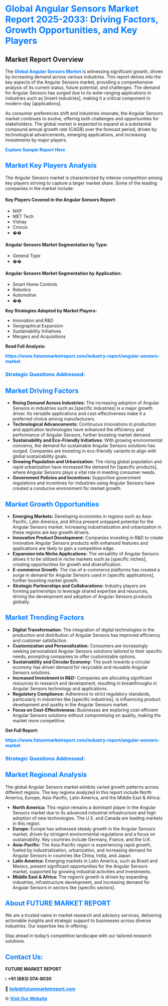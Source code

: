 <h1 style="color: #007BFF;">Global Angular Sensors Market Report 2025-2033: Driving Factors, Growth Opportunities, and Key Players</h1>

<section id="overview">
<h2>Market Report Overview</h2>
<p>The <a href="https://www.futuremarketreport.com/industry-report/angular-sensors-market" style="color: #007BFF; text-decoration: none;"><strong>Global Angular Sensors Market</strong></a> is witnessing significant growth, driven by increasing demand across various industries. This report delves into the key aspects of the Angular Sensors market, providing a comprehensive analysis of its current status, future potential, and challenges. The demand for Angular Sensors has surged due to its wide-ranging applications in industries such as [insert industries], making it a critical component in modern-day [applications].</p>
<p>As consumer preferences shift and industries innovate, the Angular Sensors market continues to evolve, offering both challenges and opportunities for stakeholders. The global market is expected to expand at a substantial compound annual growth rate (CAGR) over the forecast period, driven by technological advancements, emerging applications, and increasing investments by major players.</p>
</section>

<section id="overview">
<p><a href="https://www.futuremarketreport.com/request-sample/reportId=117571" style="color: #007BFF; text-decoration: none;"><strong>Explore Sample Report Here</strong></a></p>
</section>

<section id="key-players">
<h2 style="color: #007BFF;">Market Key Players Analysis</h2>
<p>The Angular Sensors market is characterized by intense competition among key players striving to capture a larger market share. Some of the leading companies in the market include:</p>
<h4>Key Players Covered in the Angular Sensors Report:</h4>
<ul><li>NXP</li><li>MET Tech</li><li>Vishay</li><li>Crocus</li><li>��</li></ul>
<h4>Angular Sensors Market Segmentation by Type:</h4>
<ul><li>General Type</li><li>��</li></ul>

<h4>Angular Sensors Market Segmentation by Application:</h4>
<ul><li>Smart Home Controls</li><li>Robotics</li><li>Automotive</li><li>��</li></ul>
<p><strong>Key Strategies Adopted by Market Players:</strong></p>
<ul>
<li>Innovation and R&D</li>
<li>Geographical Expansion</li>
<li>Sustainability Initiatives</li>
<li>Mergers and Acquisitions</li>
</ul>
</section>

<section>
<p><strong>Read Full Analysis: </strong></p><a href="https://www.futuremarketreport.com/industry-report/angular-sensors-market" style="color: #007BFF; text-decoration: none;"><strong>https://www.futuremarketreport.com/industry-report/angular-sensors-market</strong></a>
<h3 style="color: #007BFF;">Strategic Questions Addressed:</h3>
</section>

<section id="driving-factors">
<h2 style="color: #007BFF;">Market Driving Factors</h2>
<ul>
<li><strong>Rising Demand Across Industries:</strong> The increasing adoption of Angular Sensors in industries such as [specific industries] is a major growth driver. Its versatile applications and cost-effectiveness make it a preferred choice among manufacturers.</li>
<li><strong>Technological Advancements:</strong> Continuous innovations in production and application technologies have enhanced the efficiency and performance of Angular Sensors, further boosting market demand.</li>
<li><strong>Sustainability and Eco-Friendly Initiatives:</strong> With growing environmental concerns, the demand for sustainable Angular Sensors solutions has surged. Companies are investing in eco-friendly variants to align with global sustainability goals.</li>
<li><strong>Growing Population and Urbanization:</strong> The rising global population and rapid urbanization have increased the demand for [specific products], where Angular Sensors plays a vital role in meeting consumer needs.</li>
<li><strong>Government Policies and Incentives:</strong> Supportive government regulations and incentives for industries using Angular Sensors have created a conducive environment for market growth.</li>
</ul>
</section>

<section id="growth-opportunities">
<h2 style="color: #007BFF;">Market Growth Opportunities</h2>
<ul>
<li><strong>Emerging Markets:</strong> Developing economies in regions such as Asia-Pacific, Latin America, and Africa present untapped potential for the Angular Sensors market. Increasing industrialization and urbanization in these regions are key growth drivers.</li>
<li><strong>Innovative Product Development:</strong> Companies investing in R&D to create innovative Angular Sensors products with enhanced features and applications are likely to gain a competitive edge.</li>
<li><strong>Expansion into Niche Applications:</strong> The versatility of Angular Sensors allows it to be utilized in niche markets such as [specific niches], creating opportunities for growth and diversification.</li>
<li><strong>E-commerce Growth:</strong> The rise of e-commerce platforms has created a surge in demand for Angular Sensors used in [specific applications], further boosting market growth.</li>
<li><strong>Strategic Partnerships and Collaborations:</strong> Industry players are forming partnerships to leverage shared expertise and resources, driving the development and adoption of Angular Sensors products globally.</li>
</ul>
</section>

<section id="trending-factors">
<h2 style="color: #007BFF;">Market Trending Factors</h2>
<ul>
<li><strong>Digital Transformation:</strong> The integration of digital technologies in the production and distribution of Angular Sensors has improved efficiency and customer satisfaction.</li>
<li><strong>Customization and Personalization:</strong> Consumers are increasingly seeking personalized Angular Sensors solutions tailored to their specific needs, prompting companies to offer customizable options.</li>
<li><strong>Sustainability and Circular Economy:</strong> The push towards a circular economy has driven demand for recyclable and reusable Angular Sensors solutions.</li>
<li><strong>Increased Investment in R&D:</strong> Companies are allocating significant resources to research and development, resulting in breakthroughs in Angular Sensors technology and applications.</li>
<li><strong>Regulatory Compliance:</strong> Adherence to strict regulatory standards, particularly in industries like [specific industries], is influencing product development and quality in the Angular Sensors market.</li>
<li><strong>Focus on Cost-Effectiveness:</strong> Businesses are exploring cost-efficient Angular Sensors solutions without compromising on quality, making the market more competitive.</li>
</ul>
</section>

<section>
<p><strong>Get Full Report: </strong></p><a href="https://www.futuremarketreport.com/industry-report/angular-sensors-market" style="color: #007BFF; text-decoration: none;"><strong>https://www.futuremarketreport.com/industry-report/angular-sensors-market</strong></a>
<h3 style="color: #007BFF;">Strategic Questions Addressed:</h3>
</section>


<section id="regional-analysis">
<h2 style="color: #007BFF;">Market Regional Analysis</h2>
<p>The global Angular Sensors market exhibits varied growth patterns across different regions. The key regions analyzed in this report include North America, Europe, Asia-Pacific, Latin America, and the Middle East & Africa:</p>
<ul>
<li><strong>North America:</strong> This region remains a dominant player in the Angular Sensors market due to its advanced industrial infrastructure and high adoption of new technologies. The U.S. and Canada are leading markets in this region.</li>
<li><strong>Europe:</strong> Europe has witnessed steady growth in the Angular Sensors market, driven by stringent environmental regulations and a focus on sustainability. Key countries include Germany, France, and the U.K.</li>
<li><strong>Asia-Pacific:</strong> The Asia-Pacific region is experiencing rapid growth, fueled by industrialization, urbanization, and increasing demand for Angular Sensors in countries like China, India, and Japan.</li>
<li><strong>Latin America:</strong> Emerging markets in Latin America, such as Brazil and Mexico, present significant opportunities for the Angular Sensors market, supported by growing industrial activities and investments.</li>
<li><strong>Middle East & Africa:</strong> The region’s growth is driven by expanding industries, infrastructure development, and increasing demand for Angular Sensors in sectors like [specific sectors].</li>
</ul>
</section>

<footer>
<h2 style="color: #007BFF;">About FUTURE MARKET REPORT</h2>
<p>We are a trusted name in market research and advisory services, delivering actionable insights and strategic support to businesses across diverse industries. Our expertise lies in offering:</p>

<p>Stay ahead in today’s competitive landscape with our tailored research solutions.</p>

<h2 style="color: #007BFF;">Contact Us:</h2>
<p><strong>FUTURE MARKET REPORT</strong></p>
<p>📞 <strong>+91 (883) 074-8030</strong></p>
<p>📧 <strong><a href="mailto:help@futuremarketreport.com" style="color: #007BFF;">help@futuremarketreport.com</a></strong></p>
<p>🌐 <strong><a href="https://www.futuremarketreport.com/" style="color: #007BFF;">Visit Our Website</a></strong></p>
</footer>